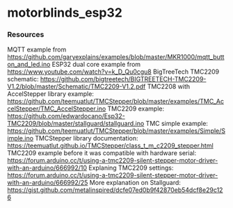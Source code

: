 # motorblinds_esp32

### Resources
MQTT example from https://github.com/garyexplains/examples/blob/master/MKR1000/mqtt_button_and_led.ino
ESP32 dual core example from https://www.youtube.com/watch?v=k_D_Qu0cgu8
BigTreeTech TMC2209 schematic: https://github.com/bigtreetech/BIGTREETECH-TMC2209-V1.2/blob/master/Schematic/TMC2209-V1.2.pdf
TMC2208 with AccelStepper library example: https://github.com/teemuatlut/TMCStepper/blob/master/examples/TMC_AccelStepper/TMC_AccelStepper.ino
TMC2209 example: https://github.com/edwardocano/Esp32-TMC2209/blob/master/stallguard/stallguard.ino
TMC simple example: https://github.com/teemuatlut/TMCStepper/blob/master/examples/Simple/Simple.ino
TMCStepper library documentation: https://teemuatlut.github.io/TMCStepper/class_t_m_c2209_stepper.html
TMC2209 example before it was compatible with hardware serial: https://forum.arduino.cc/t/using-a-tmc2209-silent-stepper-motor-driver-with-an-arduino/666992/10
Explaning TMC2209 settings: https://forum.arduino.cc/t/using-a-tmc2209-silent-stepper-motor-driver-with-an-arduino/666992/25
More explanation on Stallguard: https://gist.github.com/metalinspired/dcfe07ed0b9f42870eb54dcf8e29c126